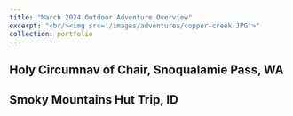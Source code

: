 ```yaml
---
title: "March 2024 Outdoor Adventure Overview"
excerpt: "<br/><img src='/images/adventures/copper-creek.JPG'>"
collection: portfolio
---
```


## Holy Circumnav of Chair, Snoqualamie Pass, WA

## Smoky Mountains Hut Trip, ID